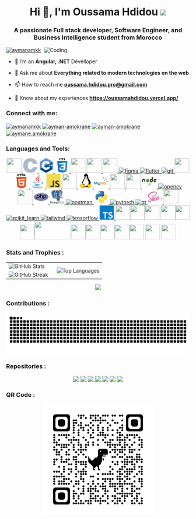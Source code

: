 

<h1 align="center">Hi 👋, I'm Oussama Hdidou <img src="https://komarev.com/ghpvc/?username=oussamahdidou"  /></h1>
<h3 align="center">A passionate Full stack developer, Software Engineer, and Business Intelligence student from Morocco</h3>

<img align="right" alt="Coding" width="400" src="https://cdn.dribbble.com/users/1162077/screenshots/3848914/programmer.gif">

<p align="left"> <a href="https://twitter.com/oussamahdidou1" target="blank"><img src="https://img.shields.io/twitter/follow/oussamahdidou?logo=twitter&style=for-the-badge" alt="aymanamkk" /></a> </p>



- 🌱 I’m an  **Angular, .NET** Develloper





- 💬 Ask me about **Everything related to modern technologies on the web**

- 📫 How to reach me **oussama.hdidou.pro@gmail.com**
- 📄 Know about my experiences **https://oussamahdidou.vercel.app/**



<h3 align="left">Connect with me:</h3>
<p align="left">

<a href="https://twitter.com/oussamahdidou1" target="blank"><img align="center" src="https://raw.githubusercontent.com/rahuldkjain/github-profile-readme-generator/master/src/images/icons/Social/twitter.svg" alt="aymanamkk" height="30" width="40" /></a>
<a href="https://www.linkedin.com/in/oussama-hdidou-426930268/" target="blank"><img align="center" src="https://raw.githubusercontent.com/rahuldkjain/github-profile-readme-generator/master/src/images/icons/Social/linked-in-alt.svg" alt="ayman-amokrane" height="30" width="40" /></a>
<a href="https://stackoverflow.com/users/21627058/" target="blank"><img align="center" src="https://raw.githubusercontent.com/rahuldkjain/github-profile-readme-generator/master/src/images/icons/Social/stack-overflow.svg" alt="ayman-amokrane" height="30" width="40" /></a>
<a href="https://fb.com/oussama.hdidou.1" target="blank"><img align="center" src="https://raw.githubusercontent.com/rahuldkjain/github-profile-readme-generator/master/src/images/icons/Social/facebook.svg" alt="aymane.amokrane" height="30" width="40" /></a>
</p>

<h3 align="left">Languages and Tools:</h3>
<p align="center"><a href="https://learn.microsoft.com/en-us/aspnet/core/blazor/?view=aspnetcore-8.0" target="_blank" rel="noreferrer"> <img src="https://cdn.jsdelivr.net/gh/devicons/devicon@latest/icons/blazor/blazor-original.svg" width="40" height="40" /> </a> <a href="https://www.cprogramming.com/" target="_blank" rel="noreferrer"> <img src="https://raw.githubusercontent.com/devicons/devicon/master/icons/c/c-original.svg" alt="c" width="40" height="40"/> </a> <a href="https://www.w3schools.com/cpp/" target="_blank" rel="noreferrer"> <img src="https://raw.githubusercontent.com/devicons/devicon/master/icons/cplusplus/cplusplus-original.svg" alt="cplusplus" width="40" height="40"/> </a> <a href="https://www.w3schools.com/css/" target="_blank" rel="noreferrer"> <img src="https://raw.githubusercontent.com/devicons/devicon/master/icons/css3/css3-original-wordmark.svg" alt="css3" width="40" height="40"/> </a> <a href="https://www.djangoproject.com/" target="_blank" rel="noreferrer"> <img src="https://cdn.jsdelivr.net/gh/devicons/devicon@latest/icons/csharp/csharp-original.svg" width="40" height="40"/> </a> <a href="https://www.docker.com/" target="_blank" rel="noreferrer"> <img src="https://cdn.jsdelivr.net/gh/devicons/devicon@latest/icons/dotnetcore/dotnetcore-original.svg" 
 width="40" height="40"/> </a> <a href="https://expressjs.com" target="_blank" rel="noreferrer"> <img src="https://cdn.jsdelivr.net/gh/devicons/devicon@latest/icons/angular/angular-original.svg" 
 width="40" height="40"/> </a> <a href="https://www.figma.com/" target="_blank" rel="noreferrer"> <img src="https://www.vectorlogo.zone/logos/figma/figma-icon.svg" alt="figma" width="40" height="40"/> </a>  <a href="https://flutter.dev" target="_blank" rel="noreferrer"> <img src="https://www.vectorlogo.zone/logos/flutterio/flutterio-icon.svg" alt="flutter" width="40" height="40"/> </a> <a href="https://git-scm.com/" target="_blank" rel="noreferrer"> <img src="https://www.vectorlogo.zone/logos/git-scm/git-scm-icon.svg" alt="git" width="40" height="40"/> </a> <a href="https://graphql.org" target="_blank" rel="noreferrer"> <img src="https://cdn.jsdelivr.net/gh/devicons/devicon@latest/icons/microsoftsqlserver/microsoftsqlserver-original-wordmark.svg"
 width="40" height="40"/> </a> <a href="https://www.w3.org/html/" target="_blank" rel="noreferrer"> <img src="https://raw.githubusercontent.com/devicons/devicon/master/icons/html5/html5-original-wordmark.svg" alt="html5" width="40" height="40"/> </a>  <a href="https://www.java.com" target="_blank" rel="noreferrer"> <img src="https://raw.githubusercontent.com/devicons/devicon/master/icons/java/java-original.svg" alt="java" width="40" height="40"/> </a> <a href="https://developer.mozilla.org/en-US/docs/Web/JavaScript" target="_blank" rel="noreferrer"> <img src="https://raw.githubusercontent.com/devicons/devicon/master/icons/javascript/javascript-original.svg" alt="javascript" width="40" height="40"/> </a> <a href="https://laravel.com/" target="_blank" rel="noreferrer"> <img src="https://cdn.jsdelivr.net/gh/devicons/devicon@latest/icons/laravel/laravel-original.svg"  width="40" height="40"/> </a> <a href="https://www.linux.org/" target="_blank" rel="noreferrer"> <img src="https://raw.githubusercontent.com/devicons/devicon/master/icons/linux/linux-original.svg" alt="linux" width="40" height="40"/> </a>  <a href="https://www.mysql.com/" target="_blank" rel="noreferrer"> <img src="https://raw.githubusercontent.com/devicons/devicon/master/icons/mysql/mysql-original-wordmark.svg" alt="mysql" width="40" height="40"/> </a> <a href="https://nestjs.com/" target="_blank" rel="noreferrer"> <img src="https://cdn.jsdelivr.net/gh/devicons/devicon@latest/icons/swagger/swagger-original.svg" width="40" height="40" /> </a> <a href="https://nextjs.org/" target="_blank" rel="noreferrer"><img src="https://cdn.jsdelivr.net/gh/devicons/devicon@latest/icons/bootstrap/bootstrap-original.svg" width="40" height="40"/> </a> <a href="https://nodejs.org" target="_blank" rel="noreferrer"> <img src="https://raw.githubusercontent.com/devicons/devicon/master/icons/nodejs/nodejs-original-wordmark.svg" alt="nodejs" width="40" height="40"/> </a> <a href="https://opencv.org/" target="_blank" rel="noreferrer"> <img src="https://www.vectorlogo.zone/logos/opencv/opencv-icon.svg" alt="opencv" width="40" height="40"/> </a> <a href="https://www.photoshop.com/en" target="_blank" rel="noreferrer"> <img src="https://cdn.jsdelivr.net/gh/devicons/devicon@latest/icons/jquery/jquery-original.svg"  width="40" height="40"/> </a> <a href="https://www.php.net" target="_blank" rel="noreferrer"> <img src="https://raw.githubusercontent.com/devicons/devicon/master/icons/php/php-original.svg" alt="php" width="40" height="40"/> </a> <a href="https://www.postgresql.org" target="_blank" rel="noreferrer"> <img src="https://raw.githubusercontent.com/devicons/devicon/master/icons/postgresql/postgresql-original-wordmark.svg" alt="postgresql" width="40" height="40"/> </a> <a href="https://postman.com" target="_blank" rel="noreferrer"> <img src="https://www.vectorlogo.zone/logos/getpostman/getpostman-icon.svg" alt="postman" width="40" height="40"/> </a> <a href="https://www.python.org" target="_blank" rel="noreferrer"> <img src="https://raw.githubusercontent.com/devicons/devicon/master/icons/python/python-original.svg" alt="python" width="40" height="40"/> </a> <a href="https://pytorch.org/" target="_blank" rel="noreferrer"> <img src="https://www.vectorlogo.zone/logos/pytorch/pytorch-icon.svg" alt="pytorch" width="40" height="40"/> </a> <a href="https://www.qt.io/" target="_blank" rel="noreferrer"> <img src="https://upload.wikimedia.org/wikipedia/commons/0/0b/Qt_logo_2016.svg" alt="qt" width="40" height="40"/> </a> <a href="https://sass-lang.com" target="_blank" rel="noreferrer"> <img src="https://raw.githubusercontent.com/devicons/devicon/master/icons/sass/sass-original.svg" alt="sass" width="40" height="40"/> </a>
 <a><img src="https://cdn.jsdelivr.net/gh/devicons/devicon@latest/icons/visualstudio/visualstudio-original.svg"  width="40" height="40" /> </a><a href="https://scikit-learn.org/" target="_blank" rel="noreferrer"> <img src="https://upload.wikimedia.org/wikipedia/commons/0/05/Scikit_learn_logo_small.svg" alt="scikit_learn" width="40" height="40"/> </a> <a href="https://tailwindcss.com/" target="_blank" rel="noreferrer"> <img src="https://www.vectorlogo.zone/logos/tailwindcss/tailwindcss-icon.svg" alt="tailwind" width="40" height="40"/> </a> <a href="https://www.tensorflow.org" target="_blank" rel="noreferrer"> <img src="https://www.vectorlogo.zone/logos/tensorflow/tensorflow-icon.svg" alt="tensorflow" width="40" height="40"/> </a> <a href="https://www.typescriptlang.org/" target="_blank" rel="noreferrer"> <img src="https://raw.githubusercontent.com/devicons/devicon/master/icons/typescript/typescript-original.svg" alt="typescript" width="40" height="40"/> </a> <a href="https://www.typescriptlang.org/" target="_blank" rel="noreferrer"><img src="https://cdn.jsdelivr.net/gh/devicons/devicon@latest/icons/sqlite/sqlite-original.svg" width="40" height="40"/></a><a><img src="https://cdn.jsdelivr.net/gh/devicons/devicon@latest/icons/oracle/oracle-original.svg" width="40" height="40" /></a><a><img src="https://cdn.jsdelivr.net/gh/devicons/devicon@latest/icons/jupyter/jupyter-original.svg"  width="40" height="40"/></a><a> <img src="https://cdn.jsdelivr.net/gh/devicons/devicon@latest/icons/vscode/vscode-original.svg"  width="40" height="40" /></a><a><img src="https://cdn.jsdelivr.net/gh/devicons/devicon@latest/icons/flask/flask-original-wordmark.svg" width="40" height="40" /></a><a><img src="https://cdn.jsdelivr.net/gh/devicons/devicon@latest/icons/azuredevops/azuredevops-original.svg"  width="40" height="40" /></a><a><img src="https://media.licdn.com/dms/image/v2/D4D12AQFscCu_T0xB3A/article-cover_image-shrink_600_2000/article-cover_image-shrink_600_2000/0/1688794846091?e=2147483647&v=beta&t=UAzceqpsA588kvnVbHm01O35qL8lnK6eYus5DTDKR8M"  width="100" height="50" /></a><a><img src="https://cdn.jsdelivr.net/gh/devicons/devicon@latest/icons/react/react-original.svg"  width="40" height="40"  /></a><a><img src="https://cdn.jsdelivr.net/gh/devicons/devicon@latest/icons/rabbitmq/rabbitmq-original.svg"  width="40" height="40"   /></a><a><img src="https://cdn.jsdelivr.net/gh/devicons/devicon@latest/icons/azure/azure-original.svg"   width="40" height="40"    /></a><a><img src="https://cdn.jsdelivr.net/gh/devicons/devicon@latest/icons/rxjs/rxjs-original.svg"    width="40" height="40"    /></a><a><img src="https://cdn.jsdelivr.net/gh/devicons/devicon@latest/icons/nextjs/nextjs-original.svg"    width="40" height="40"     /></a>
 <a><img src="https://cdn.jsdelivr.net/gh/devicons/devicon@latest/icons/redis/redis-original-wordmark.svg"     width="40" height="40"     /></a>
  <a><img src="https://cdn.jsdelivr.net/gh/devicons/devicon@latest/icons/mongodb/mongodb-plain-wordmark.svg"  width="40" height="40"     /></a>
</p>

<h3 align="left">Stats and Trophies : </h3>

<table  style="width: 100%;" align="center">
  <tr>
    <td style="width: 50%;">
       <img src="https://github-readme-stats.vercel.app/api/?username=oussamahdidou&count_private=true&theme=tokyonight&showicons=true" alt="GitHub Stats" style="width: 100%;"/>
    </td >
    <td rowspan="2" style="width: 50%;">
      <img src="https://github-readme-stats.vercel.app/api/top-langs/?username=oussamahdidou&theme=tokyonight&hide=jupyter%20notebook&langs_count=10" alt="Top Languages" style="width: 100%;"/>
    </td>
  </tr>
  <tr>
    <td style="width: 50%;">
      <img src="https://streak-stats.demolab.com/?user=oussamahdidou&theme=dark" alt="GitHub Streak" style="width: 100%;">
    </td>
  </tr>
</table>

<p align="center">
 <img src="https://github-profile-trophy.vercel.app/?username=oussamahdidou&theme=onedark&row=1&column=6"/>
</p>
<h3 align="left">Contributions : </h3>
<p align="center" >
 <img  src="https://raw.githubusercontent.com/oussamahdidou/oussamahdidou/output/github-contribution-grid-snake.svg"/>
</p>

<h3 align="left">Repositories : </h3>
<p align="center" >
 <img  src="https://github-readme-stats.vercel.app/api/pin/?username=oussamahdidou&repo=microservices&theme=default"/>
 <img  src="https://github-readme-stats.vercel.app/api/pin/?username=oussamahdidou&repo=RH-system-management-and-ChatBot&theme=default"/>
 <img  src="https://github-readme-stats.vercel.app/api/pin/?username=oussamahdidou&repo=plastic-pollution-detection&theme=light"/>
 <img  src="https://github-readme-stats.vercel.app/api/pin/?username=oussamahdidou&repo=inventory-manager-springboot-react&theme=default"/>
 <img  src="https://github-readme-stats.vercel.app/api/pin/?username=oussamahdidou&repo=Movies-Room-react-typescript&theme=default"/>
 <img  src="https://github-readme-stats.vercel.app/api/pin/?username=oussamahdidou&repo=traveling-booking&theme=default"/>
 <img  src="https://github-readme-stats.vercel.app/api/pin/?username=oussamahdidou&repo=e-learning&theme=default"/>
</p>
<h3 align="left">QR Code : </h3>
<p align="center" >
  <img  width="300"  src="qrcode_oussamahdidou.vercel.app.png"/>
</p>
